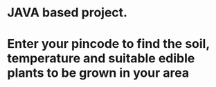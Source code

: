 # JAVA based project. 
# Enter your pincode to find the soil, temperature and suitable edible plants to be grown in your area
